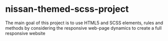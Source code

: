 # nissan-themed-scss-project
The main goal of this project is to use HTML5 and SCSS elements, rules and methods by considering the responsive web-page dynamics to create a full responsive website
